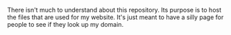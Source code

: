 There isn't much to understand about this repository. Its purpose is to host the files that are used for my website. It's just meant to have a silly page for people to see if they look up my domain.
